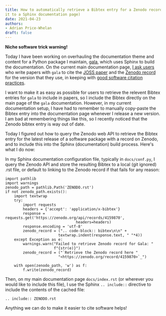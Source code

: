 ```yaml
---
title: How to automatically retrieve a Bibtex entry for a Zenodo record (and add
it to a Sphinx documentation page)
date: 2021-04-23
authors:
- Adrian Price-Whelan
draft: false
---
```


**Niche software trick warning!**

Today I have been working on overhauling the documentation theme and content for
a Python package I maintain, [gala](https://github.com/adrn/gala), which uses
Sphinx to build the documentation. On the current main documentation page, [I
ask users](http://gala.adrian.pw/en/latest/#attribution) who write papers with
`gala` to cite the [JOSS
paper](https://joss.theoj.org/papers/10.21105/joss.00388) and the [Zenodo
record](https://zenodo.org/record/4159870) for the version that they use, in
keeping with [good software citation
practices](https://journals.aas.org/news/policy-statement-on-software/).

I want to make it as easy as possible for users to retrieve the relevent Bibtex
entries for `gala` to include in papers, so I include the Bibtex directly on the
main page of the `gala` documentation. However, in my current documentation
setup, I have had to remember to manually copy-paste the Bibtex entry into the
documentation page whenever I release a new version. I am bad at remembering
things like this, so I recently noticed that the Zenodo bibtex entry is way out
of date.

Today I figured out how to query the Zenodo web API to retrieve the Bibtex entry
for the latest release of a software package with a record on Zenodo, and to
include this into the Sphinx (documentation) build process. Here's what I do
now:

In my Sphinx documentation configuration file, typically in `docs/conf.py`, I
query the Zenodo API and store the resulting Bibtex to a local (git ignored)
.rst file, or default to linking to the Zenodo record if that fails for any
reason:

    import pathlib
    import warnings
    zenodo_path = pathlib.Path('ZENODO.rst')
    if not zenodo_path.exists():
        import textwrap
        try:
            import requests
            headers = {'accept': 'application/x-bibtex'}
            response = requests.get('https://zenodo.org/api/records/4159870',
                                    headers=headers)
            response.encoding = 'utf-8'
            zenodo_record = (".. code-block:: bibtex\n\n" +
                            textwrap.indent(response.text, " "*4))
        except Exception as e:
            warnings.warn("Failed to retrieve Zenodo record for Gala: "
                          f"{str(e)}")
            zenodo_record = ("`Retrieve the Zenodo record here "
                            "<https://zenodo.org/record/4159870>`_")

        with open(zenodo_path, 'w') as f:
            f.write(zenodo_record)

Then, on my main documentation page `docs/index.rst` (or wherever you would like
to include this file), I use the Sphinx `.. include::` directive to include the
contents of the cached file:

    .. include:: ZENODO.rst

Anything we can do to make it easier to cite software helps!
